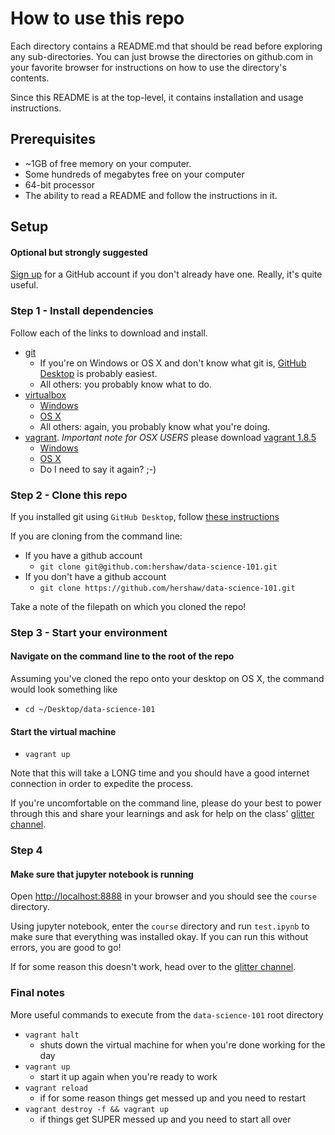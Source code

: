 # How to use this repo

Each directory contains a README.md that should be read before exploring
any sub-directories. You can just browse the directories on github.com
in your favorite browser for instructions on how to use the directory's
contents.

Since this README is at the top-level, it contains installation and usage instructions.

## Prerequisites

- ~1GB of free memory on your computer.
- Some hundreds of megabytes free on your computer
- 64-bit processor
- The ability to read a README and follow the instructions in it.

## Setup

#### Optional but strongly suggested

[Sign up](https://github.com/join) for a GitHub account if you don't already have one. Really, it's quite useful.

### Step 1 - Install dependencies

Follow each of the links to download and install.

- [git](https://git-scm.com/)
  - If you're on Windows or OS X and don't know what git is, [GitHub Desktop](https://desktop.github.com/) is probably easiest.
  - All others: you probably know what to do.
- [virtualbox](https://www.virtualbox.org)
  - [Windows](http://download.virtualbox.org/virtualbox/5.1.14/VirtualBox-5.1.14-112924-Win.exe)
  - [OS X](http://download.virtualbox.org/virtualbox/5.1.14/VirtualBox-5.1.14-112924-OSX.dmg)
  - All others: again, you probably know what you're doing.
- [vagrant](https://www.vagrantup.com/). *Important note for OSX USERS* please download [vagrant 1.8.5](https://releases.hashicorp.com/vagrant/1.8.5/)
  - [Windows](https://releases.hashicorp.com/vagrant/1.9.1/vagrant_1.9.1.msi)
  - [OS X](https://releases.hashicorp.com/vagrant/1.8.5/)
  - Do I need to say it again? ;-)

### Step 2 - Clone this repo

If you installed git using `GitHub Desktop`, follow [these instructions](https://help.github.com/desktop/guides/contributing/cloning-a-repository-from-github-to-github-desktop/)

If you are cloning from the command line:

- If you have a github account
  - `git clone git@github.com:hershaw/data-science-101.git`
- If you don't have a github account
  - `git clone https://github.com/hershaw/data-science-101.git`
  
Take a note of the filepath on which you cloned the repo!
  
### Step 3 - Start your environment

#### Navigate on the command line to the root of the repo

Assuming you've cloned the repo onto your desktop on OS X, the command would look something like

- `cd ~/Desktop/data-science-101`

#### Start the virtual machine

  - `vagrant up`
  
Note that this will take a LONG time and you should have a good internet connection in order to expedite the process.
  
If you're uncomfortable on the command line, please do your best to power through this and share
your learnings and ask for help on the class' [glitter channel](https://gitter.im/data-science-101/Lobby?utm_source=share-link&utm_medium=link&utm_campaign=share-link).


### Step 4

#### Make sure that jupyter notebook is running

Open [http://localhost:8888](http://localhost:8888) in your browser and you should see the `course` directory.

Using jupyter notebook, enter the `course` directory and run `test.ipynb` to make sure that
everything was installed okay. If you can run this without errors, you are good to go!

If for some reason this doesn't work, head over to the [glitter channel](https://gitter.im/data-science-101/Lobby?utm_source=share-link&utm_medium=link&utm_campaign=share-link).


### Final notes

More useful commands to execute from the `data-science-101` root directory

- `vagrant halt`
  - shuts down the virtual machine for when you're done working for the day
- `vagrant up`
  - start it up again when you're ready to work
- `vagrant reload`
  - if for some reason things get messed up and you need to restart
- `vagrant destroy -f && vagrant up`
  - if things get SUPER messed up and you need to start all over

